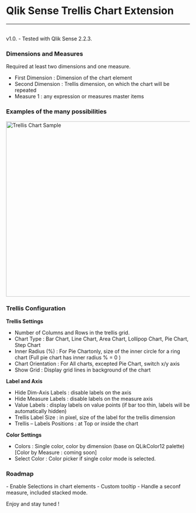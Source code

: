 # Qlik Sense Trellis Chart Extension
<hr>
<br> v1.0. - Tested with Qlik Sense 2.2.3.
<br>
<h3>Dimensions and Measures </h3>

Required at least two dimensions and one measure.
-	First Dimension : Dimension of the chart element
-	Second Dimension : Trellis dimension, on which the chart will be repeated
-	Measure 1 : any expression or measures master items

<h3>Examples of the many possibilities</h3>
<img src="https://github.com/miclae76/trellis-chart/blob/master/Trellis.jpg" alt="Trellis Chart Sample" height="480" width="973">


<h3>Trellis Configuration</h3>
<b>Trellis Settings</b>

-	Number of Columns and Rows in the trellis grid.
-	Chart Type : 	Bar Chart, Line Chart, Area Chart, Lollipop Chart, Pie Chart, Step Chart
-	Inner Radius (%) : For Pie Chartonly, size of the inner circle for a ring chart (Full pie chart has inner radius % = 0 )
-	Chart Orientation : For All charts, excepted Pie Chart, switch x/y axis
-	Show Grid : Display grid lines in background of the chart

<b>Label and Axis</b>
-	Hide Dim-Axis Labels : disable labels on the axis
-	Hide Measure Labels : disable labels on the measure axis
-	Value Labels : display labels on value points (if bar too thin, labels will be automatically hidden)
-	Trellis Label Size : in pixel, size of the label for the trellis dimension
-	Trellis – Labels Positions : at Top or inside the chart 

<b>Color Settings</b>
-	Colors : Single color, color by dimension (base on QLikColor12 palette) [Color by Measure : coming soon]
-	Select Color : Color picker if single color mode is selected.


<h3>Roadmap</h3>
- Enable Selections in chart elements
- Custom tooltip
- Handle a seconf measure, included stacked mode.

Enjoy and stay tuned !
